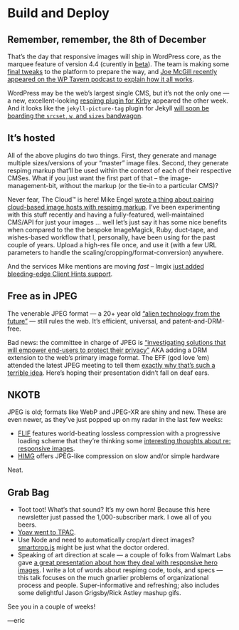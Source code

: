 
# Build and Deploy

## Remember, remember, the 8th of December

That’s the day that responsive images will ship in WordPress core, as the marquee feature of version 4.4 (curently in [beta][wp_beta]). The team is making some [final tweaks][wp_new_size] to the platform to prepare the way, and [Joe McGill recently appeared on the WP Tavern podcast to explain how it all works][wp_tavern].

WordPress may be the web’s largest single CMS, but it’s not the only one — a new, excellent-looking [respimg plugin for Kirby][kirby_respimg] appeared the other week. And it looks like the `jekyll-picture-tag` plugin for Jekyll [will soon be boarding the `srcset`, `w`, and `sizes` bandwagon][jekyll_w].

[wp_beta]: [https://wordpress.org/news/2015/10/wordpress-4-4-beta-1/]
[wp_new_size]: https://core.trac.wordpress.org/changeset/35479
[wp_tavern]: http://wptavern.com/joe-mcgill-explains-how-responsive-images-work-in-wordpress-4-4

[kirby_respimg]: https://github.com/jancbeck/kirby-responsive-images
[jekyll_w]: https://github.com/robwierzbowski/jekyll-picture-tag/issues/68#issuecomment-152596140

## It’s hosted

All of the above plugins do two things. First, they generate and manage multiple sizes/versions of your “master” image files. Second, they generate respimg markup that’ll be used within the context of each of their respective CMSes. What if you just want the first part of that – the image-management-bit, without the markup (or the tie-in to a particular CMS)?

Never fear, The Cloud™ is here! Mike Engel [wrote a thing about pairing cloud-based image hosts with respimg markup][nobake_respimg]. I’ve been experimenting with this stuff recently and having a fully-featured, well-maintained CMS/API for just your images ... well let’s just say it has some nice benefits when compared to the the bespoke ImageMagick, Ruby, duct-tape, and wishes-based workflow that I, personally, have been using for the past couple of years. Upload a high-res file once, and use it (with a few URL parameters to handle the scaling/cropping/format-conversion) anywhere.

And the services Mike mentions are moving *fast* – Imgix [just added bleeding-edge Client Hints support][imgix_ch].

[nobake_respimg]: https://medium.com/@beardfury/no-bake-responsive-images-9e1289ceb9f7
[imgix_ch]: http://blog.imgix.com/post/131102712254/next-generation-responsive-images-with-client

## Free as in JPEG

The venerable JPEG format — a 20+ year old [“alien technology from the future”][alien] — still rules the web. It’s efficient, universal, and patent-and-DRM-free.

Bad news: the committee in charge of JPEG is [“investigating solutions that will empower end-users to protect their privacy”][jpeg_bs] AKA adding a DRM extension to the web’s primary image format. The EFF (god love ’em) attended the latest JPEG meeting to tell them [exactly why that’s such a terrible idea][eff_jpeg]. Here’s hoping their presentation didn’t fall on deaf ears.

[alien]: https://xiph.org/~xiphmont/demo/daala/update1.shtml
[jpeg_good]: http://jpeg.org
[jpeg_bs]: http://jpeg.org/items/20151023_press.html
[eff_jpeg]: https://www.eff.org/deeplinks/2015/10/theres-no-drm-jpeg-lets-keep-it-way

## NKOTB

JPEG is old; formats like WebP and JPEG-XR are shiny and new. These are even newer, as they’ve just popped up on my radar in the last few weeks:

- [FLIF][flif] features world-beating lossless compression with a progressive loading scheme that they’re thinking some [interesting thoughts about re: responsive images][flif-rwd].
- [HIMG][himg] offers JPEG-like compression on slow and/or simple hardware

Neat.

[flif]: http://flif.info
[flif-rwd]: http://flif.info/responsive.html
[himg]: https://github.com/mbitsnbites/himg

## Grab Bag

- Toot toot! What’s that sound? It’s my own horn! Because this here newsletter just passed the 1,000-subscriber mark. I owe all of you beers.
- [Yoav went to TPAC][incubate_ur_face].
- Use Node and need to automatically crop/art direct images? [smartcrop.js][autocrop_js] might be just what the doctor ordered.
- Speaking of art direction at scale — a couple of folks from Walmart Labs gave [a great presentation about how they deal with responsive hero images][walmart_heros]. I write a lot of words about respimg code, tools, and specs — this talk focuses on the much gnarlier problems of organizational process and people. Super-informative and refreshing; also includes some delightful Jason Grigsby/Rick Astley mashup gifs.

[incubate_ur_face]: http://w3cmemes.tumblr.com/post/132069160337/meanwhile-in-the-wicg-breakout
[autocrop_js]: https://github.com/jwagner/smartcrop.js/
[walmart_heros]: https://www.youtube.com/watch?v=CJ07hLitIfU

See you in a couple of weeks!

—eric
